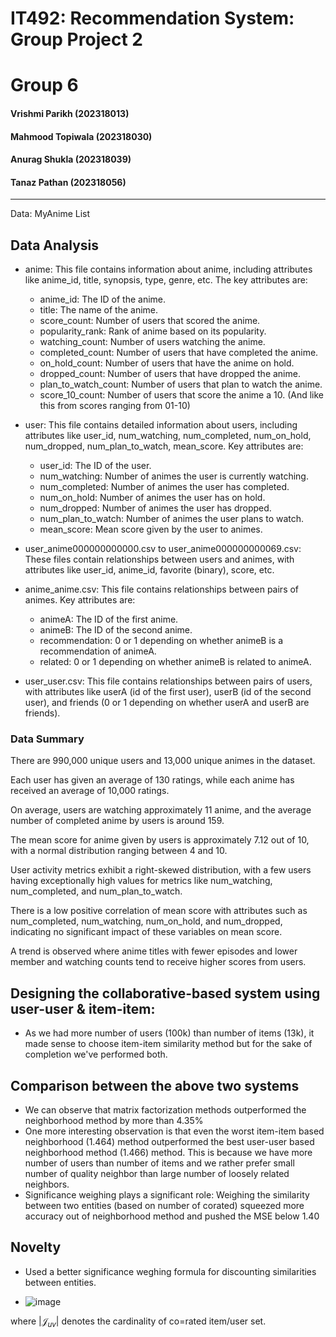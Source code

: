 # IT492: Recommendation System: Group Project 2
# Group 6
#### Vrishmi Parikh (202318013)
#### Mahmood Topiwala (202318030)
#### Anurag Shukla (202318039)
#### Tanaz Pathan (202318056)

---
Data: MyAnime List

## Data Analysis


* anime: This file contains information about anime, including attributes like anime_id, title, synopsis, type, genre, etc. The key attributes are:

    - anime_id: The ID of the anime.
    - title: The name of the anime.
    - score_count: Number of users that scored the anime.
    - popularity_rank: Rank of anime based on its popularity.
    - watching_count: Number of users watching the anime.
    - completed_count: Number of users that have completed the anime.
    - on_hold_count: Number of users that have the anime on hold.
    - dropped_count: Number of users that have dropped the anime.
    - plan_to_watch_count: Number of users that plan to watch the anime.
    - score_10_count: Number of users that score the anime a 10. (And like this from scores ranging from 01-10)

* user: This file contains detailed information about users, including attributes like user_id, num_watching, num_completed, num_on_hold, num_dropped, num_plan_to_watch, mean_score. Key attributes are:

    - user_id: The ID of the user.
    - num_watching: Number of animes the user is currently watching.
    - num_completed: Number of animes the user has completed.
    - num_on_hold: Number of animes the user has on hold.
    - num_dropped: Number of animes the user has dropped.
    - num_plan_to_watch: Number of animes the user plans to watch.
    - mean_score: Mean score given by the user to animes.

* user_anime000000000000.csv to user_anime000000000069.csv: These files contain relationships between users and animes, with attributes like user_id, anime_id, favorite (binary), score, etc.

* anime_anime.csv: This file contains relationships between pairs of animes. Key attributes are:

    - animeA: The ID of the first anime.
    - animeB: The ID of the second anime.
    - recommendation: 0 or 1 depending on whether animeB is a recommendation of animeA.
    - related: 0 or 1 depending on whether animeB is related to animeA.

* user_user.csv: This file contains relationships between pairs of users, with attributes like userA (id of the first user), userB (id of the second user), and friends (0 or 1 depending on whether userA and userB are friends).

### Data Summary
There are 990,000 unique users and 13,000 unique animes in the dataset.

Each user has given an average of 130 ratings, while each anime has received an average of 10,000 ratings.

On average, users are watching approximately 11 anime, and the average number of completed anime by users is around 159.

The mean score for anime given by users is approximately 7.12 out of 10, with a normal distribution ranging between 4 and 10.

User activity metrics exhibit a right-skewed distribution, with a few users having exceptionally high values for metrics like num_watching, num_completed, and num_plan_to_watch.

There is a low positive correlation of mean score with attributes such as num_completed, num_watching, num_on_hold, and num_dropped, indicating no significant impact of these variables on mean score.

A trend is observed where anime titles with fewer episodes and lower member and watching counts tend to receive higher scores from users.

## Designing the collaborative-based system using user-user & item-item:

* As we had more number of users (100k) than number of items (13k), it made sense to choose item-item similarity method but for the sake of completion we've performed both.

##

## Comparison between the above two systems

* We can observe that matrix factorization methods outperformed the neighborhood method by more than 4.35%
* One more interesting observation is that even the worst item-item based neighborhood (1.464) method outperformed the best user-user based neighborhood method (1.466) method. This is because we have more number of users than number of items and we rather prefer small number of quality neighbor than large number of loosely related neighbors.
* Significance weighing plays a significant role: Weighing the similarity between two entities (based on number of corated) squeezed more accuracy out of neighborhood method and pushed the MSE below 1.40 
## Novelty
* Used a better significance weghing formula for discounting similarities between entities.

* ![image](https://github.com/DistilledCode/IT492_CollaborativeBased_RecSys/assets/107433905/f60a7986-ebdf-4328-acfa-871303750f7c)

where $\left|\mathcal{J}_{u v}\right|$ denotes the cardinality of co=rated item/user set. 

